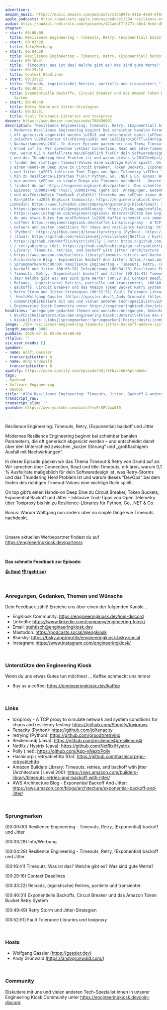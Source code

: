 ```yaml
---
advertiser: ''
amazon_music: https://music.amazon.com/podcasts/c35a09fe-4116-4e04-8f68-77d61b112e46/episodes/48a63a16-b27b-48f0-afcc-e7ee030a227e/engineering-kiosk-204-resilience-engineering-timeouts-jitter-backoff-andere-systemretter
apple_podcasts: https://podcasts.apple.com/us/podcast/204-resilience-engineering-timeouts-jitter-backoff/id1603082924?i=1000717269778&uo=4
audio: https://audio1.redcircle.com/episodes/421aedf7-5271-40c4-9cdd-d0be2f4897fa/stream.mp3
chapter:
- start: 00:00:00
  title: Resilience Engineering - Timeouts, Retry, (Exponential) backoff und Jitter
- start: 00:03:28
  title: Info/Werbung
- start: 00:04:28
  title: Resilience Engineering - Timeouts, Retry, (Exponential) backoff und Jitter
- start: 00:16:41
  title: 'Timeouts: Was ist das? Welche gibt es? Was sind gute Werte?'
- start: 00:29:16
  title: Context Deadlines
- start: 00:33:22
  title: "Reloads, (egoistische) Retries, partielle und transienter\_"
- start: 00:40:31
  title: Exponentielle Backoffs, Circuit Breaker und das Amazon Token Bucket Retry
    System
- start: 00:49:49
  title: Retry Storm und Jitter-Strategien
- start: 00:52:51
  title: Fault Tolerance Libraries und toxiproxy
deezer: https://www.deezer.com/episode/768890091
description: "Resilience Engineering: Timeouts, Retry, (Exponential) backoff und Jitter\
  \ Modernes Resilience Engineering beginnt bei scheinbar banalen Parametern, die\
  \ oft generisch abgenickt werden \u2013 und entscheidet damit \xFCber den Unterschied\
  \ zwischen \u201Ekurzer St\xF6rung\u201C und \u201Egro\xDFfl\xE4chigem Ausfall mit\
  \ Nachwirkungen\u201C. In dieser Episode packen wir das Thema Timeout & Retry von\
  \ Grund auf an: Wir sprechen \xFCber Connection, Read und Idle-Timeouts, erkl\xE4\
  ren, warum 0,1 % Ausfallrate ma\xDFgeblich f\xFCr dein Softwaredesign ist, was Retry-Storms\
  \ und das Thundering Herd Problem ist und warum dieses \u201CDevOps\u201D bei dem\
  \ finden des richtigen Timeout-Values eine wichtige Rolle spielt. On top gibt\u2019\
  s einen Hands-on Deep Dive zu Circuit Breaker, Token Buckets, Exponential Backoff\
  \ und Jitter \u2013 inklusive Tool-Tipps von Open Telemetry \xFCber Toxiproxy bis\
  \ hin zu Resilience-Libraries f\xFCr Python, Go, .NET & Co. Bonus: Warum Wolfgang\
  \ nun anders \xFCber so simple Dinge wie Timeouts nachdenkt.  Unsere aktuellen Werbepartner\
  \ findest du auf https://engineeringkiosk.dev/partners  Das schnelle Feedback zur\
  \ Episode: \U0001F44D (top)\_\U0001F44E (geht so)  Anregungen, Gedanken, Themen\
  \ und W\xFCnscheDein Feedback z\xE4hlt! Erreiche uns \xFCber einen der folgenden\
  \ Kan\xE4le \u2026 EngKiosk Community: https://engineeringkiosk.dev/join-discord\_\
  LinkedIn: https://www.linkedin.com/company/engineering-kiosk/Email: stehtisch@engineeringkiosk.devMastodon:\
  \ https://podcasts.social/@engkioskBluesky: https://bsky.app/profile/engineeringkiosk.bsky.socialInstagram:\
  \ https://www.instagram.com/engineeringkiosk/ Unterst\xFCtze den Engineering KioskWenn\
  \ du uns etwas Gutes tun m\xF6chtest \u2026 Kaffee schmeckt uns immer\_ Buy us a\
  \ coffee: https://engineeringkiosk.dev/kaffee Linkstoxiproxy - A TCP proxy to simulate\
  \ network and system conditions for chaos and resiliency testing: https://github.com/Shopify/toxiproxyTenacity\
  \ (Python): https://github.com/jd/tenacityretrying (Python): https://github.com/groodt/retryingResilience4j\
  \ (Java): https://github.com/resilience4j/resilience4jNetflix / Hystrix (Java):\
  \ https://github.com/Netflix/HystrixPolly (.net): https://github.com/App-vNext/PollyHashicorp\
  \ / retryablehttp (Go): https://github.com/hashicorp/go-retryablehttpAmazon Builders\
  \ Library: Timeouts, retries, and backoff with jitter (Architecture | Level 200):\
  \ https://aws.amazon.com/builders-library/timeouts-retries-and-backoff-with-jitter/AWS\
  \ Architecture Blog - Exponential Backoff And Jitter: https://aws.amazon.com/blogs/architecture/exponential-backoff-and-jitter/\
  \ Sprungmarken(00:00:00) Resilience Engineering - Timeouts, Retry, (Exponential)\
  \ backoff und Jitter (00:03:28) Info/Werbung (00:04:28) Resilience Engineering -\
  \ Timeouts, Retry, (Exponential) backoff und Jitter (00:16:41) Timeouts: Was ist\
  \ das? Welche gibt es? Was sind gute Werte? (00:29:16) Context Deadlines (00:33:22)\
  \ Reloads, (egoistische) Retries, partielle und transienter\_ (00:40:31) Exponentielle\
  \ Backoffs, Circuit Breaker und das Amazon Token Bucket Retry System (00:49:49)\
  \ Retry Storm und Jitter-Strategien (00:52:51) Fault Tolerance Libraries und toxiproxy\
  \  HostsWolfgang Gassler (https://gassler.dev)\_Andy Grunwald (https://andygrunwald.com/)\uFEFF\
  \ CommunityDiskutiere mit uns und vielen anderen Tech-Spezialist\u22C5innen in unserer\
  \ Engineering Kiosk Community unter https://engineeringkiosk.dev/join-discord"
headlines: "anregungen-gedanken-themen-und-wunsche::Anregungen, Gedanken, Themen und\
  \ W\xFCnsche||unterstutze-den-engineering-kiosk::Unterst\xFCtze den Engineering\
  \ Kiosk||links::Links||sprungmarken::Sprungmarken||hosts::Hosts||community::Community"
image: ./204-resilience-engineering-timeouts-jitter-backoff-andere-systemretter.jpg
length_second: 3906
pubDate: 2025-07-15 03:00:04+00:00
rtlplus: ''
six_user_needs: []
speaker:
- name: Wolfi Gassler
  transcriptLetter: A
- name: Andy Grunwald
  transcriptLetter: B
spotify: https://open.spotify.com/episode/5Ojl9IbixJeNxRptrmAnkc
tags:
- Backend
- Software Engineering
- DevOps
title: '#204 Resilience Engineering: Timeouts, Jitter, Backoff & andere Systemretter'
transcript_raw: ''
transcript_slim: ''
youtube: https://www.youtube.com/watch?v=PLKPLVww0I0

---
```

<p>Resilience Engineering: Timeouts, Retry, (Exponential) backoff und Jitter</p><p>Modernes Resilience Engineering beginnt bei scheinbar banalen Parametern, die oft generisch abgenickt werden – und entscheidet damit über den Unterschied zwischen „kurzer Störung“ und „großflächigem Ausfall mit Nachwirkungen“.</p><p>In dieser Episode packen wir das Thema Timeout &amp; Retry von Grund auf an: Wir sprechen über Connection, Read und Idle-Timeouts, erklären, warum 0,1 % Ausfallrate maßgeblich für dein Softwaredesign ist, was Retry-Storms und das Thundering Herd Problem ist und warum dieses “DevOps” bei dem finden des richtigen Timeout-Values eine wichtige Rolle spielt.</p><p>On top gibt’s einen Hands-on Deep Dive zu Circuit Breaker, Token Buckets, Exponential Backoff und Jitter – inklusive Tool-Tipps von Open Telemetry über Toxiproxy bis hin zu Resilience-Libraries für Python, Go, .NET &amp; Co.</p><p>Bonus: Warum Wolfgang nun anders über so simple Dinge wie Timeouts nachdenkt.</p><p><br></p><p>Unsere aktuellen Werbepartner findest du auf <a href="https://engineeringkiosk.dev/partners">https://engineeringkiosk.dev/partners</a></p><p><br></p><p><strong>Das schnelle Feedback zur Episode:</strong></p><p><a href="https://api.openpodcast.dev/feedback/204/upvote" rel="nofollow"><strong>👍 (top)</strong></a><strong> </strong><a href="https://api.openpodcast.dev/feedback/204/downvote" rel="nofollow"><strong>👎 (geht so)</strong></a></p><p><br></p><h3 id="anregungen-gedanken-themen-und-wunsche">Anregungen, Gedanken, Themen und Wünsche</h3><p>Dein Feedback zählt! Erreiche uns über einen der folgenden Kanäle …</p><ul><li>EngKiosk Community: <a href="https://engineeringkiosk.dev/join-discord">https://engineeringkiosk.dev/join-discord</a> </li><li>LinkedIn: <a href="https://www.linkedin.com/company/engineering-kiosk/" rel="nofollow">https://www.linkedin.com/company/engineering-kiosk/</a></li><li>Email: <a href="mailto:stehtisch@engineeringkiosk.dev" rel="nofollow">stehtisch@engineeringkiosk.dev</a></li><li>Mastodon: <a href="https://podcasts.social/@engkiosk" rel="nofollow">https://podcasts.social/@engkiosk</a></li><li>Bluesky: <a href="https://bsky.app/profile/engineeringkiosk.bsky.social" rel="nofollow">https://bsky.app/profile/engineeringkiosk.bsky.social</a></li><li>Instagram: <a href="https://www.instagram.com/engineeringkiosk/" rel="nofollow">https://www.instagram.com/engineeringkiosk/</a></li></ul><p><br></p><h3 id="unterstutze-den-engineering-kiosk">Unterstütze den Engineering Kiosk</h3><p>Wenn du uns etwas Gutes tun möchtest … Kaffee schmeckt uns immer </p><ul><li>Buy us a coffee: <a href="https://engineeringkiosk.dev/kaffee">https://engineeringkiosk.dev/kaffee</a></li></ul><p><br></p><h3 id="links">Links</h3><ul><li>toxiproxy - A TCP proxy to simulate network and system conditions for chaos and resiliency testing: <a href="https://github.com/Shopify/toxiproxy" rel="nofollow">https://github.com/Shopify/toxiproxy</a></li><li>Tenacity (Python): <a href="https://github.com/jd/tenacity" rel="nofollow">https://github.com/jd/tenacity</a></li><li>retrying (Python): <a href="https://github.com/groodt/retrying" rel="nofollow">https://github.com/groodt/retrying</a></li><li>Resilience4j (Java): <a href="https://github.com/resilience4j/resilience4j" rel="nofollow">https://github.com/resilience4j/resilience4j</a></li><li>Netflix / Hystrix (Java): <a href="https://github.com/Netflix/Hystrix" rel="nofollow">https://github.com/Netflix/Hystrix</a></li><li>Polly (.net): <a href="https://github.com/App-vNext/Polly" rel="nofollow">https://github.com/App-vNext/Polly</a></li><li>Hashicorp / retryablehttp (Go): <a href="https://github.com/hashicorp/go-retryablehttp" rel="nofollow">https://github.com/hashicorp/go-retryablehttp</a></li><li>Amazon Builders Library: Timeouts, retries, and backoff with jitter (Architecture | Level 200): <a href="https://aws.amazon.com/builders-library/timeouts-retries-and-backoff-with-jitter/" rel="nofollow">https://aws.amazon.com/builders-library/timeouts-retries-and-backoff-with-jitter/</a></li><li>AWS Architecture Blog - Exponential Backoff And Jitter: <a href="https://aws.amazon.com/blogs/architecture/exponential-backoff-and-jitter/" rel="nofollow">https://aws.amazon.com/blogs/architecture/exponential-backoff-and-jitter/</a></li></ul><p><br></p><h3 id="sprungmarken">Sprungmarken</h3><p>(00:00:00) Resilience Engineering - Timeouts, Retry, (Exponential) backoff und Jitter</p><p>(00:03:28) Info/Werbung</p><p>(00:04:28) Resilience Engineering - Timeouts, Retry, (Exponential) backoff und Jitter</p><p>(00:16:41) Timeouts: Was ist das? Welche gibt es? Was sind gute Werte?</p><p>(00:29:16) Context Deadlines</p><p>(00:33:22) Reloads, (egoistische) Retries, partielle und transienter </p><p>(00:40:31) Exponentielle Backoffs, Circuit Breaker und das Amazon Token Bucket Retry System</p><p>(00:49:49) Retry Storm und Jitter-Strategien</p><p>(00:52:51) Fault Tolerance Libraries und toxiproxy</p><p><br></p><h3 id="hosts">Hosts</h3><ul><li>Wolfgang Gassler (<a href="https://gassler.dev" rel="nofollow">https://gassler.dev</a>) </li><li>Andy Grunwald (<a href="https://andygrunwald.com/" rel="nofollow">https://andygrunwald.com/</a>)</li></ul><p>﻿</p><h3 id="community">Community</h3><p>Diskutiere mit uns und vielen anderen Tech-Spezialist⋅innen in unserer Engineering Kiosk Community unter <a href="https://engineeringkiosk.dev/join-discord">https://engineeringkiosk.dev/join-discord</a> </p>